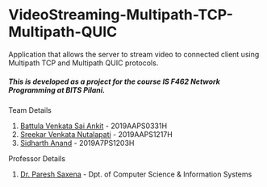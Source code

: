 # VideoStreaming-Multipath-TCP-Multipath-QUIC
Application that allows the server to stream video to connected client using Multipath TCP and Multipath QUIC protocols.

##### This is developed as a project for the course IS F462 Network Programming at BITS Pilani.

Team Details
1. [Battula Venkata Sai Ankit](https://github.com/saiankit) - 2019AAPS0331H
2. [Sreekar Venkata Nutalapati](https://github.com/sreekarnv) - 2019AAPS1217H
3. [Sidharth Anand](https://github.com/sidharth-anand/) - 2019A7PS1203H

Professor Details
1. [Dr. Paresh Saxena](https://universe.bits-pilani.ac.in/hyderabad/psaxena/Profile) - Dpt. of Computer Science & Information Systems
